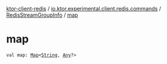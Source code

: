 [ktor-client-redis](../../index.md) / [io.ktor.experimental.client.redis.commands](../index.md) / [RedisStreamGroupInfo](index.md) / [map](./map.md)

# map

`val map: `[`Map`](https://kotlinlang.org/api/latest/jvm/stdlib/kotlin.collections/-map/index.html)`<`[`String`](https://kotlinlang.org/api/latest/jvm/stdlib/kotlin/-string/index.html)`, `[`Any`](https://kotlinlang.org/api/latest/jvm/stdlib/kotlin/-any/index.html)`?>`